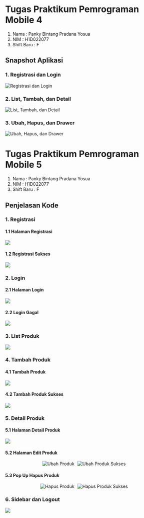 # Tugas Praktikum Pemrograman Mobile 4

1. Nama : Panky Bintang Pradana Yosua
2. NIM : H1D022077
3. Shift Baru : F

## Snapshot Aplikasi

### 1. Registrasi dan Login

![Registrasi dan Login](./snapshot_aplikasi/p4/registrasi_login.png)

### 2. List, Tambah, dan Detail

![List, Tambah, dan Detail](./snapshot_aplikasi/p4/list_tambah_detail.png)

### 3. Ubah, Hapus, dan Drawer

![Ubah, Hapus, dan Drawer](./snapshot_aplikasi/p4/ubah_hapus_drawer.png)

# Tugas Praktikum Pemrograman Mobile 5

1. Nama : Panky Bintang Pradana Yosua
2. NIM : H1D022077
3. Shift Baru : F

## Penjelasan Kode

### 1. Registrasi

#### 1.1 Halaman Registrasi

![](./snapshot_aplikasi/p5/registrasi.png)

#### 1.2 Registrasi Sukses

![](./snapshot_aplikasi/p5/registrasi_sukses.png)

### 2. Login

#### 2.1 Halaman Login

![](./snapshot_aplikasi/p5/login.png)

#### 2.2 Login Gagal

![](./snapshot_aplikasi/p5/login_gagal.png)

### 3. List Produk

![](./snapshot_aplikasi/p5/list_produk.png)

### 4. Tambah Produk

#### 4.1 Tambah Produk

![](./snapshot_aplikasi/p5/tambah_produk.png)

#### 4.2 Tambah Produk Sukses

![](./snapshot_aplikasi/p5/tambah_produk_sukses.png)

### 5. Detail Produk

#### 5.1 Halaman Detail Produk

![](./snapshot_aplikasi/p5/detail_produk.png)

#### 5.2 Halaman Edit Produk

<div style="display: flex; justify-content: center;">
    <img src="./snapshot_aplikasi/p5/ubah_produk.png" alt="Ubah Produk" style="margin-right: 10px;"/>
    <img src="./snapshot_aplikasi/p5/ubah_produk_sukses.png" alt="Ubah Produk Sukses"/>
</div>

#### 5.3 Pop Up Hapus Produk

<div style="display: flex; justify-content: center;">
    <img src="./snapshot_aplikasi/p5/hapus_produk.png" alt="Hapus Produk" style="margin-right: 10px;"/>
    <img src="./snapshot_aplikasi/p5/hapus_produk_sukses.png" alt="Hapus Produk Sukses"/>
</div>

### 6. Sidebar dan Logout

![](./snapshot_aplikasi/p5/sidebar_logout.png)
